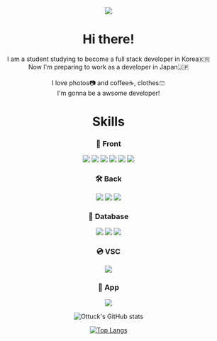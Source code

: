 <div align="center">
  <img src="https://capsule-render.vercel.app/api?type=waving&color=auto&height=250&section=header&text=Ottucks&nbsp;Home&fontSize=90" />
  
  <h1>Hi there! </h1>
   I am a student studying to become a full stack developer in Korea🇰🇷<br>
   Now I'm preparing to work as a developer in Japan🇯🇵<br><br>
   I love photos📷 and coffee☕️, clothes🩳<br>
   I'm gonna be a awsome developer!
  <h1> Skills</h1>
  <div>
     <h3>🎨 Front</h3>
     <img src="https://img.shields.io/badge/React-61DAFB?style=flat-square&logo=React&logoColor=white"/>
     <img src="https://img.shields.io/badge/JavaScript-F7DF1E?style=flat-square&logo=JavaScript&logoColor=black"/>
     <img src="https://img.shields.io/badge/jQuery-0769AD?style=flat-square&logo=jQuery&logoColor=white"/>
     <img src="https://img.shields.io/badge/Bootstrap-7952B3?style=flat-square&logo=Bootstrap&logoColor=white"/>
     <img src="https://img.shields.io/badge/CSS3-1572B6?style=flat-square&logo=CSS3&logoColor=white"/>
     <img src="https://img.shields.io/badge/HTML5-3E34F26?style=flat-square&logo=HTML5&logoColor=white"/>
     <h3>🛠️ Back</h3>
     <img src="https://img.shields.io/badge/Java-4B4B77?style=flat-square&logo=Java&logoColor=black"/>
     <img src="https://img.shields.io/badge/Spring-6DB33F?style=flat-square&logo=Spring&logoColor=white"/>
     <img src="https://img.shields.io/badge/Spring Boot-6DB33F?style=flat-square&logo=Spring Boot&logoColor=white"/>
     <h3>💾 Database</h3>
     <img src="https://img.shields.io/badge/Oracle-F80000?style=flat-square&logo=Oracle&logoColor=white"/>
     <img src="https://img.shields.io/badge/MySQL-4479A1?style=flat-square&logo=MySQL&logoColor=white"/>
     <img src="https://img.shields.io/badge/MariaDB-blue?style=flat-square&logo=MariaDB&logoColor=white"/>
     <h3>💿 VSC</h3>
     <img src="https://img.shields.io/badge/GitHub-red?style=flat-square&logo=Github&logoColor=white"/>
     <h3>📱 App</h3>
     <img src="https://img.shields.io/badge/ReactNative-61DAFB?style=flat-square&logo=ReactNative&logoColor=White"/>
     
  </div>
  <div>
    
  ![Ottuck's GitHub stats](https://github-readme-stats.vercel.app/api?username=ottuck&show_icons=true&theme=flag-india)
  </div>
  <div>
    
  [![Top Langs](https://github-readme-stats.vercel.app/api/top-langs/?username=ottuck&layout=compact)](https://github.com/anuraghazra/github-readme-stats)
  </div>
  
</div>

